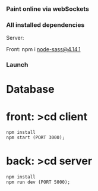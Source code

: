 ### Paint online via webSockets

### All installed dependencies
Server:


Front:
npm i node-sass@4.14.1


### Launch
# Database 

# front: >cd client 
    npm install
    npm start (PORT 3000);
# back: >cd server
    npm install
    npm run dev (PORT 5000);
